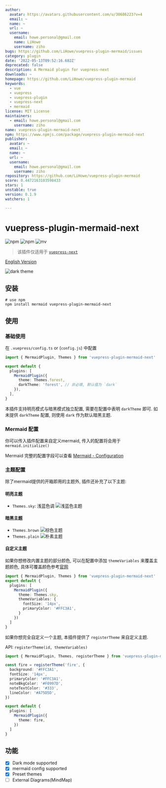 ```yaml
---
author:
  avatar: https://avatars.githubusercontent.com/u/30686223?v=4
  email: ~
  name: ~
  url: ~
  username:
    email: howe.personal@gmail.com
    name: LiHowe
    username: ziho
bugs: https://github.com/LiHowe/vuepress-plugin-mermaid/issues
category: plugin
date: '2022-05-13T09:52:16.682Z'
deprecated: false
description: A Mermaid plugin for vuepress-next
downloads: ~
homepage: https://github.com/LiHowe/vuepress-plugin-mermaid
keywords:
  - vue
  - vuepress
  - vuepress-plugin
  - vuepress-next
  - mermaid
license: MIT License
maintainers:
  - email: howe.personal@gmail.com
    username: ziho
name: vuepress-plugin-mermaid-next
npm: https://www.npmjs.com/package/vuepress-plugin-mermaid-next
publisher:
  avatar: ~
  email: ~
  name: ~
  url: ~
  username:
    email: howe.personal@gmail.com
    username: ziho
repository: https://github.com/LiHowe/vuepress-plugin-mermaid
score: 0.4472163103598433
stars: 1
unstable: true
version: 0.1.9
watchers: 1

---
```


# vuepress-plugin-mermaid-next

![npm](https://img.shields.io/npm/v/vuepress-plugin-mermaid-next?style=flat-square)
![npm](https://img.shields.io/npm/dm/vuepress-plugin-mermaid-next?style=flat-square)
![mv](https://img.shields.io/static/v1?label=mermaid&message=^9.2.1&color=blue&style=flat-square)

> 该插件仅适用于 [`vuepress-next`](https://vuepress.github.io)

[English Version](./README_EN.md)

![dark theme](https://s2.loli.net/2023/01/13/NTaYjKcpb1L8wZt.gif)

## 安装

```shell
# use npm
npm install mermaid vuepress-plugin-mermaid-next
```

## 使用

### 基础使用

在 `.vuepress/config.ts` or (`config.js`) 中配置

```typescript
import { MermaidPlugin, Themes } from 'vuepress-plugin-mermaid-next'

export default {
  plugins: [
    MermaidPlugin({
      theme: Themes.forest,
      darkTheme: 'forest', // 非必填, 默认值为 `dark`
    }),
  ],
}
```

本插件支持明亮模式与暗黑模式独立配置, 需要在配置中表明 `darkTheme` 即可.
如未提供 `darkTheme` 配置, 则使用 `dark` 作为默认暗黑主题.

### Mermaid 配置

你可以传入插件配置来自定义mermaid, 传入的配置将会用于 `mermaid.initialize()`

Mermaid 完整的配置字段可以查看 [Mermaid - Configuration](https://mermaid-js.github.io/mermaid/#/./Setup?id=mermaidapi-configuration-defaults)

### 主题配置

除了mermaid提供的开箱即用的主题外, 插件还补充了以下主题:

#### 明亮主题

+ `Themes.sky`: 浅蓝色调
![浅蓝色主题](https://s2.loli.net/2023/01/13/e8Y3Rqu4KowCjN6.png)

#### 暗黑主题

+ `Themes.brown`
![棕色主题](https://s2.loli.net/2023/01/13/NGYc2A4e7BytmOR.png)
+ `Themes.plain`
![朴素主题](https://s2.loli.net/2023/01/16/XTPdMQw96qRnEfs.png)

#### 自定义主题

如果你想修改内置主题的部分颜色, 可以在配置中添加 `themeVariables` 来覆盖主题颜色, 具体可覆盖颜色参考[官网](https://mermaid.js.org/config/theming.html)

```ts
import { MermaidPlugin, Themes } from 'vuepress-plugin-mermaid-next'
export default {
  plugins: [
    MermaidPlugin({
      theme: Themes.sky,
      themeVariables: {
        fontSize: '14px',
        primaryColor: '#FFC3A1',
      }
    })
  ]
}
```

如果你想完全自定义一个主题, 本插件提供了 `registerTheme` 来自定义主题.

API: `registerTheme(id, themeVariables)`

```ts
import { MermaidPlugin, Themes, registerTheme } from 'vuepress-plugin-mermaid-next'

const fire = registerTheme('fire', {
  background: '#FFC3A1',
  fontSize: '14px',
  primaryColor: '#FFC3A1',
  noteBkgColor: '#F0997D',
  noteTextColor: '#333',
  lineColor: '#A75D5D',
})

export default {
  plugins: [
    MermaidPlugin({
      theme: fire,
    })
  ]
}
```

## 功能

+ [x] Dark mode supported
+ [x] mermaid config supported
+ [x] Preset themes
+ [ ] External Diagrams(MindMap)
